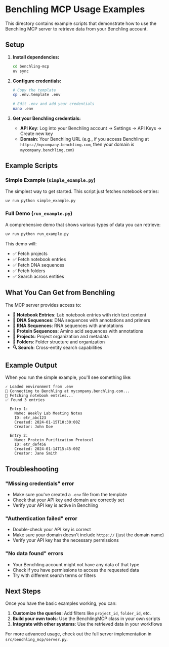# Benchling MCP Usage Examples

This directory contains example scripts that demonstrate how to use the Benchling MCP server to retrieve data from your Benchling account.

## Setup

1. **Install dependencies:**
   ```bash
   cd benchling-mcp
   uv sync
   ```

2. **Configure credentials:**
   ```bash
   # Copy the template
   cp .env.template .env
   
   # Edit .env and add your credentials
   nano .env
   ```

3. **Get your Benchling credentials:**
   - **API Key**: Log into your Benchling account → Settings → API Keys → Create new key
   - **Domain**: Your Benchling URL (e.g., if you access Benchling at `https://mycompany.benchling.com`, then your domain is `mycompany.benchling.com`)

## Example Scripts

### Simple Example (`simple_example.py`)
The simplest way to get started. This script just fetches notebook entries:

```bash
uv run python simple_example.py
```

### Full Demo (`run_example.py`)
A comprehensive demo that shows various types of data you can retrieve:

```bash
uv run python run_example.py
```

This demo will:
- ✅ Fetch projects
- ✅ Fetch notebook entries  
- ✅ Fetch DNA sequences
- ✅ Fetch folders
- ✅ Search across entities

## What You Can Get from Benchling

The MCP server provides access to:

- **📝 Notebook Entries**: Lab notebook entries with rich text content
- **🧬 DNA Sequences**: DNA sequences with annotations and primers
- **🧬 RNA Sequences**: RNA sequences with annotations  
- **🧬 Protein Sequences**: Amino acid sequences with annotations
- **📁 Projects**: Project organization and metadata
- **📂 Folders**: Folder structure and organization
- **🔍 Search**: Cross-entity search capabilities

## Example Output

When you run the simple example, you'll see something like:

```
✓ Loaded environment from .env
🔧 Connecting to Benchling at mycompany.benchling.com...
📝 Fetching notebook entries...
✅ Found 3 entries

  Entry 1:
    Name: Weekly Lab Meeting Notes
    ID: etr_abc123
    Created: 2024-01-15T10:30:00Z
    Creator: John Doe

  Entry 2:
    Name: Protein Purification Protocol
    ID: etr_def456
    Created: 2024-01-14T15:45:00Z
    Creator: Jane Smith
```

## Troubleshooting

### "Missing credentials" error
- Make sure you've created a `.env` file from the template
- Check that your API key and domain are correctly set
- Verify your API key is active in Benchling

### "Authentication failed" error  
- Double-check your API key is correct
- Make sure your domain doesn't include `https://` (just the domain name)
- Verify your API key has the necessary permissions

### "No data found" errors
- Your Benchling account might not have any data of that type
- Check if you have permissions to access the requested data
- Try with different search terms or filters

## Next Steps

Once you have the basic examples working, you can:

1. **Customize the queries**: Add filters like `project_id`, `folder_id`, etc.
2. **Build your own tools**: Use the BenchlingMCP class in your own scripts
3. **Integrate with other systems**: Use the retrieved data in your workflows

For more advanced usage, check out the full server implementation in `src/benchling_mcp/server.py`. 